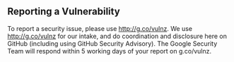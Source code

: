 ## Reporting a Vulnerability

To report a security issue, please use http://g.co/vulnz. We use http://g.co/vulnz for our intake, and do coordination and disclosure here on GitHub (including using GitHub Security Advisory). The Google Security Team will respond within 5 working days of your report on g.co/vulnz.
